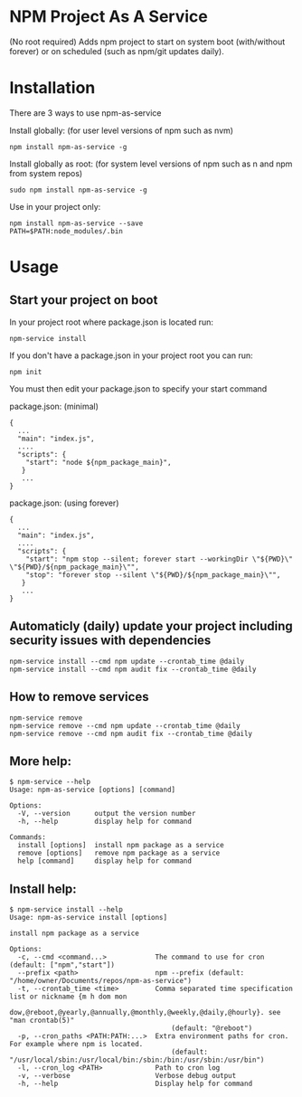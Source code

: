 # NPM Project As A Service
(No root required) Adds npm project to start on system boot (with/without forever) or on scheduled (such as npm/git updates daily). 

# Installation

There are 3 ways to use npm-as-service

Install globally: (for user level versions of npm such as nvm)
````
npm install npm-as-service -g
````

Install globally as root: (for system level versions of npm such as n and npm from system repos)
````
sudo npm install npm-as-service -g
````

Use in your project only:
````
npm install npm-as-service --save
PATH=$PATH:node_modules/.bin
````
# Usage

## Start your project on boot

In your project root where package.json is located run:
````
npm-service install
````

If you don't have a package.json in your project root you can run:
````
npm init
````

You must then edit your package.json to specify your start command

package.json: (minimal)
```
{
  ...
  "main": "index.js",
  ....
  "scripts": {
    "start": "node ${npm_package_main}",
   }
   ...
}
```

package.json:  (using forever)
```
{
  ...
  "main": "index.js",
  ....
  "scripts": {
    "start": "npm stop --silent; forever start --workingDir \"${PWD}\" \"${PWD}/${npm_package_main}\"",
    "stop": "forever stop --silent \"${PWD}/${npm_package_main}\"",
   }
   ...
}
```
## Automaticly (daily) update your project including security issues with dependencies
```
npm-service install --cmd npm update --crontab_time @daily
npm-service install --cmd npm audit fix --crontab_time @daily
```

## How to remove services
```
npm-service remove
npm-service remove --cmd npm update --crontab_time @daily
npm-service remove --cmd npm audit fix --crontab_time @daily
```

## More help:
```
$ npm-service --help
Usage: npm-as-service [options] [command]

Options:
  -V, --version      output the version number
  -h, --help         display help for command

Commands:
  install [options]  install npm package as a service
  remove [options]   remove npm package as a service
  help [command]     display help for command
```

## Install help:
```
$ npm-service install --help
Usage: npm-as-service install [options]

install npm package as a service

Options:
  -c, --cmd <command...>            The command to use for cron (default: ["npm","start"])
  --prefix <path>                   npm --prefix (default: "/home/owner/Documents/repos/npm-as-service")
  -t, --crontab_time <time>         Comma separated time specification list or nickname {m h dom mon 
                                        dow,@reboot,@yearly,@annually,@monthly,@weekly,@daily,@hourly}. see "man crontab(5)" 
                                        (default: "@reboot")
  -p, --cron_paths <PATH:PATH:...>  Extra environment paths for cron. For example where npm is located. 
                                        (default: "/usr/local/sbin:/usr/local/bin:/sbin:/bin:/usr/sbin:/usr/bin")
  -l, --cron_log <PATH>             Path to cron log
  -v, --verbose                     Verbose debug output
  -h, --help                        Display help for command
```

